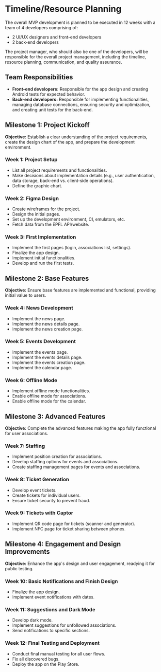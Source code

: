# Timeline/Resource Planning

The overall MVP development is planned to be executed in 12 weeks with a team of 4 developers comprising of:

- 2 UI/UX designers and front-end developers
- 2 back-end developers

The project manager, who should also be one of the developers, will be responsible for the overall project management, including the timeline, resource planning, communication, and quality assurance.

## Team Responsibilities
- **Front-end developers:** Responsible for the app design and creating Android tests for expected behavior.
- **Back-end developers:** Responsible for implementing functionalities, managing database connections, ensuring security and optimization, and creating unit tests for the back-end.

## Milestone 1: Project Kickoff
**Objective:** Establish a clear understanding of the project requirements, create the design chart of the app, and prepare the development environment.

### Week 1: Project Setup
- List all project requirements and functionalities.
- Make decisions about implementation details (e.g., user authentication, data storage, back-end vs. client-side operations).
- Define the graphic chart.

### Week 2: Figma Design
- Create wireframes for the project.
- Design the initial pages.
- Set up the development environment, CI, emulators, etc.
- Fetch data from the EPFL API/website.

### Week 3: First Implementation
- Implement the first pages (login, associations list, settings).
- Finalize the app design.
- Implement initial functionalities.
- Develop and run the first tests.

## Milestone 2: Base Features
**Objective:** Ensure base features are implemented and functional, providing initial value to users.

### Week 4: News Development
- Implement the news page.
- Implement the news details page.
- Implement the news creation page.

### Week 5: Events Development
- Implement the events page.
- Implement the events details page.
- Implement the events creation page.
- Implement the calendar page.

### Week 6: Offline Mode
- Implement offline mode functionalities.
- Enable offline mode for associations.
- Enable offline mode for the calendar.

## Milestone 3: Advanced Features
**Objective:** Complete the advanced features making the app fully functional for user associations.

### Week 7: Staffing
- Implement position creation for associations.
- Develop staffing options for events and associations.
- Create staffing management pages for events and associations.

### Week 8: Ticket Generation
- Develop event tickets.
- Create tickets for individual users.
- Ensure ticket security to prevent fraud.

### Week 9: Tickets with Captor
- Implement QR code page for tickets (scanner and generator).
- Implement NFC page for ticket sharing between phones.

## Milestone 4: Engagement and Design Improvements
**Objective:** Enhance the app's design and user engagement, readying it for public testing.

### Week 10: Basic Notifications and Finish Design
- Finalize the app design.
- Implement event notifications with dates.

### Week 11: Suggestions and Dark Mode
- Develop dark mode.
- Implement suggestions for unfollowed associations.
- Send notifications to specific sections.

### Week 12: Final Testing and Deployment
- Conduct final manual testing for all user flows.
- Fix all discovered bugs.
- Deploy the app on the Play Store.

